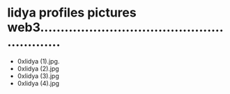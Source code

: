 # lidya profiles pictures web3..........................................................
- 0xlidya (1).jpg.
- 0xlidya (2).jpg
- 0xlidya (3).jpg
- 0xlidya (4).jpg
